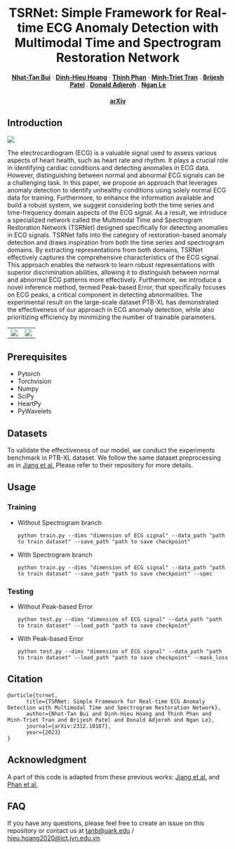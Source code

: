 <h1 align="center">TSRNet: Simple Framework for Real-time ECG Anomaly Detection with Multimodal Time and Spectrogram Restoration Network </h1>
<p align="center">
  <p align="center">
    <a href="https://tanbuinhat.github.io/"><strong>Nhat-Tan Bui</strong></a>
    ·
    <a href="https://dblp.org/pid/253/9950.html"><strong>Dinh-Hieu Hoang</strong></a>
    ·
    <a href="https://scholar.google.com/citations?user=zsGhPHcAAAAJ&hl=vi&authuser=1"><strong>Thinh Phan</strong></a>
    ·
    <a href="https://www.fit.hcmus.edu.vn/~tmtriet/"><strong>Minh-Triet Tran</strong></a>
    .
    <a href="https://directory.hsc.wvu.edu/Profile/60996"><strong>Brijesh Patel</strong></a>
    .
    <a href="https://community.wvu.edu/~daadjeroh/"><strong>Donald Adjeroh</strong></a>
    .
    <a href="https://www.nganle.net/"><strong>Ngan Le</strong></a>
  </p>

  <h4 align="center"><a href="https://arxiv.org/abs/2312.10187">arXiv</a></h4>
  <div align="center"></div>

</p>

## Introduction
<image src="Images/main_architecture.png">
  
The electrocardiogram (ECG) is a valuable signal used to assess various aspects of heart health, such as heart rate and rhythm. It plays a crucial role in identifying cardiac conditions and detecting anomalies in ECG data. However, distinguishing between normal and abnormal ECG signals can be a challenging task. In this paper, we propose an approach that leverages anomaly detection to identify unhealthy conditions using solely normal ECG data for training. Furthermore, to enhance the information available and build a robust system, we suggest considering both the time series and time-frequency domain aspects of the ECG signal. As a result, we introduce a specialized network called the Multimodal Time and Spectrogram Restoration Network (TSRNet) designed specifically for detecting anomalies in ECG signals. TSRNet falls into the category of restoration-based anomaly detection and draws inspiration from both the time series and spectrogram domains. By extracting representations from both domains, TSRNet effectively captures the comprehensive characteristics of the ECG signal. This approach enables the network to learn robust representations with superior discrimination abilities, allowing it to distinguish between normal and abnormal ECG patterns more effectively. Furthermore, we introduce a novel inference method, termed Peak-based Error, that specifically focuses on ECG peaks, a critical component in detecting abnormalities. The experimental result on the large-scale dataset PTB-XL has demonstrated the effectiveness of our approach in ECG anomaly detection, while also prioritizing efficiency by minimizing the number of trainable parameters.
<table border="0">
  <tr>
    <td><image src="Images/cross_attention.png"></td>
    <td><image src="Images/peak_based.png"></td>
  </tr>
</table>

## Prerequisites
<ul>
  <li>Pytorch</li>
  <li>Torchvision</li>
  <li>Numpy</li>
  <li>SciPy</li>
  <li>HeartPy</li>
  <li>PyWavelets</li>
</ul>

## Datasets
To validate the effectiveness of our model, we conduct the experiments benchmark in PTB-XL dataset. We follow the same dataset preprocessing as in <a href="https://github.com/MediaBrain-SJTU/ECGAD">Jiang et al.</a> Please refer to their repository for more details.</a>

## Usage

### Training
<ul>
  <li>Without Spectrogram branch</li>
  
```
python train.py --dims "dimension of ECG signal" --data_path "path to train dataset" --save_path "path to save checkpoint"
```

  <li>With Spectrogram branch</li>
  
```
python train.py --dims "dimension of ECG signal" --data_path "path to train dataset" --save_path "path to save checkpoint" --spec
```
</ul>

### Testing
<ul>
  <li>Without Peak-based Error</li>
  
```
python test.py --dims "dimension of ECG signal" --data_path "path to train dataset" --load_path "path to save checkpoint" 
```

  <li>With Peak-based Error</li>

```
python test.py --dims "dimension of ECG signal" --data_path "path to train dataset" --load_path "path to save checkpoint" --mask_loss
```

</ul>

## Citation
```
@article{tsrnet,
      title={TSRNet: Simple Framework for Real-time ECG Anomaly Detection with Multimodal Time and Spectrogram Restoration Network}, 
      author={Nhat-Tan Bui and Dinh-Hieu Hoang and Thinh Phan and Minh-Triet Tran and Brijesh Patel and Donald Adjeroh and Ngan Le},
      journal={arXiv:2312.10187},
      year={2023}
}
```

## Acknowledgment
A part of this code is adapted from these previous works: [Jiang et al.](https://github.com/MediaBrain-SJTU/ECGAD) and [Phan et al.](https://github.com/UARK-AICV/ECG_SSL_12Lead)

## FAQ
If you have any questions, please feel free to create an issue on this repository or contact us at <tanb@uark.edu> / <hieu.hoang2020@ict.jvn.edu.vn>.
